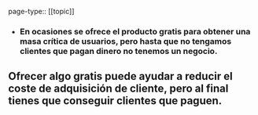 page-type:: [[topic]]
- ### En ocasiones se ofrece el producto gratis para obtener una masa crítica de usuarios, pero hasta que no tengamos clientes que pagan dinero no tenemos un negocio.

Ofrecer algo gratis puede ayudar a reducir el coste de adquisición de cliente, pero al final tienes que conseguir clientes que paguen.
  - 


